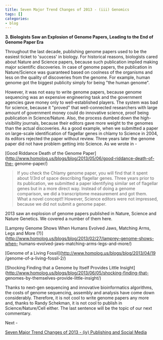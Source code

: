 ```yaml
---
title: Seven Major Trend Changes of 2013 - (iii) Genomics
tags: []
categories:
- blog
---
```

**3\. Biologists Saw an Explosion of Genome Papers, Leading to the End of Genome Paper Era**
<!--more-->

Throughout the last decade, publishing genome papers used to be the easiest
ticket to 'success' in biology. For historical reasons, biologists cared about
Nature and Science papers, because such publication implied making major
scientific discoveries. In case of genome papers, the publication in
Nature/Science was guaranteed based on coolness of the organisms and less on
the quality of discoveries from the genome. For example, human genome got the
biggest publicity simply for being "the human genome".

However, it was not easy to write genome papers, because genome sequencing was
an expensive engineering task and the government agencies gave money only to
well-established players. The system was bad for science, because it "proved"
that well-connected researchers with large amount of government money could do
innovative science, proof being publication in Science/Nature. Also, the
process dumbed down the high-visibility journals, because their editors gave
more weight to the genomes than the actual discoveries. As a good example,
when we submitted a paper on large-scale identification of flagellar genes in
chlamy to Science in 2004, its editors rejected the paper without review.
Three years later the genome paper did not have problem getting into Science.
As we wrote in -

[Good Riddance Death of the Genome
Paper](http://www.homolog.us/blogs/blog/2013/05/06/good-riddance-death-of-the-
genome-paper/)

> If you check the Chlamy genome paper, you will find that it spent about
1/3rd of space describing flagellar genes. Three years prior to its
publication, we submitted a paper identifying similar set of flagellar genes
but in a more direct way. Instead of doing a genome comparison, we did a
transcriptome measurement and got them. What a novel concept!! However,
Science editors were not impressed, because we did not submit a genome paper.

2013 saw an explosion of genome papers published in Nature, Science and Nature
Genetics. We covered a number of them here.

[Lamprey Genome Shows When Humans Evolved Jaws, Matching Arms, Legs and More
(?)](http://www.homolog.us/blogs/blog/2013/02/27/lamprey-genome-shows-when-
humans-evolved-jaws-matching-arms-legs-and-more/)

[Genome of a Living Fossil](http://www.homolog.us/blogs/blog/2013/04/19
/genome-of-a-living-fossil-2/)

[Shocking Finding that a Genome by Itself Provides Little
Insight](http://www.homolog.us/blogs/blog/2013/06/05/shocking-finding-that-
genomes-by-themselves-provide-little-insight/)

Thanks to next-gen sequencing and innovative bioinformatics algorithms, the
costs of genome sequencing, assembly and analysis have come down considerably.
Therefore, it is not cool to write genome papers any more and, thanks to Randy
Schekman, it is not cool to publish in Science/Nature/Cell either. The last
sentence will be the topic of our next commentary.

Next -

[Seven Major Trend Changes of 2013 - (iv) Publishing and Social
Media](http://www.homolog.us/blogs/blog/2013/12/31/v/)

